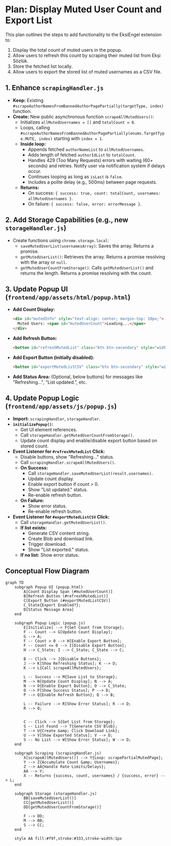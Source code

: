 # Plan: Display Muted User Count and Export List

This plan outlines the steps to add functionality to the EksiEngel extension to:
1. Display the total count of muted users in the popup.
2. Allow users to refresh this count by scraping their muted list from Ekşi Sözlük.
3. Store the fetched list locally.
4. Allow users to export the stored list of muted usernames as a CSV file.

## 1. Enhance `scrapingHandler.js`

*   **Keep:** Existing `#scrapeAuthorNamesFromBannedAuthorPagePartially(targetType, index)` function.
*   **Create:** New public asynchronous function `scrapeAllMutedUsers()`:
    *   Initializes `allMutedUsernames = []` and `totalCount = 0`.
    *   Loops, calling `#scrapeAuthorNamesFromBannedAuthorPagePartially(enums.TargetType.MUTE, index)` starting with `index = 1`.
    *   **Inside loop:**
        *   Appends fetched `authorNameList` to `allMutedUsernames`.
        *   Adds length of fetched `authorIdList` to `totalCount`.
        *   Handles 429 (Too Many Requests) errors with waiting (60+ seconds) and retries. Notify user via notification system if delays occur.
        *   Continues looping as long as `isLast` is `false`.
        *   Includes a polite delay (e.g., 500ms) between page requests.
    *   **Returns:**
        *   On success: `{ success: true, count: totalCount, usernames: allMutedUsernames }`.
        *   On failure: `{ success: false, error: errorMessage }`.

## 2. Add Storage Capabilities (e.g., new `storageHandler.js`)

*   Create functions using `chrome.storage.local`:
    *   `saveMutedUserList(usernamesArray)`: Saves the array. Returns a promise.
    *   `getMutedUserList()`: Retrieves the array. Returns a promise resolving with the array or `null`.
    *   `getMutedUserCountFromStorage()`: Calls `getMutedUserList()` and returns the length. Returns a promise resolving with the count.

## 3. Update Popup UI (`frontend/app/assets/html/popup.html`)

*   **Add Count Display:**
    ```html
    <div id="mutedInfo" style="text-align: center; margin-top: 10px;">
      Muted Users: <span id="mutedUserCount">Loading...</span>
    </div>
    ```
*   **Add Refresh Button:**
    ```html
    <button id="refreshMutedList" class="btn btn-secondary" style="width: 48%; float: left;">Refresh Muted List</button>
    ```
*   **Add Export Button (initially disabled):**
    ```html
    <button id="exportMutedListCSV" class="btn btn-secondary" style="width: 48%; float: right;" disabled>Export List (CSV)</button>
    ```
*   **Add Status Area:** (Optional, below buttons) for messages like "Refreshing...", "List updated.", etc.

## 4. Update Popup Logic (`frontend/app/assets/js/popup.js`)

*   **Import:** `scrapingHandler`, `storageHandler`.
*   **`initializePopup()`:**
    *   Get UI element references.
    *   Call `storageHandler.getMutedUserCountFromStorage()`.
    *   Update count display and enable/disable export button based on stored count.
*   **Event Listener for `#refreshMutedList` Click:**
    *   Disable buttons, show "Refreshing..." status.
    *   Call `scrapingHandler.scrapeAllMutedUsers()`.
    *   **On Success:**
        *   Call `storageHandler.saveMutedUserList(result.usernames)`.
        *   Update count display.
        *   Enable export button if count > 0.
        *   Show "List updated." status.
        *   Re-enable refresh button.
    *   **On Failure:**
        *   Show error status.
        *   Re-enable refresh button.
*   **Event Listener for `#exportMutedListCSV` Click:**
    *   Call `storageHandler.getMutedUserList()`.
    *   **If list exists:**
        *   Generate CSV content string.
        *   Create Blob and download link.
        *   Trigger download.
        *   Show "List exported." status.
    *   **If no list:** Show error status.

## Conceptual Flow Diagram

```mermaid
graph TD
    subgraph Popup UI (popup.html)
        A[Count Display Span (#mutedUserCount)]
        B[Refresh Button (#refreshMutedList)]
        C[Export Button (#exportMutedListCSV)]
        C_State{Export Enabled?};
        D[Status Message Area]
    end

    subgraph Popup Logic (popup.js)
        E[Initialize] --> F{Get Count from Storage};
        F -- Count --> G[Update Count Display];
        G --> A;
        F -- Count > 0 --> H[Enable Export Button];
        F -- Count <= 0 --> I[Disable Export Button];
        H --> C_State; I --> C_State; C_State --> C;

        B -- Click --> J{Disable Buttons};
        J --> K[Show Refreshing Status]; K --> D;
        K --> L{Call scrapeAllMutedUsers};

        L -- Success --> M{Save List to Storage};
        M --> N[Update Count Display]; N --> A;
        N --> O{Enable Export Button}; O --> C_State;
        O --> P[Show Success Status]; P --> D;
        P --> Q{Enable Refresh Button}; Q --> B;

        L -- Failure --> R[Show Error Status]; R --> D;
        R --> Q;


        C -- Click --> S{Get List from Storage};
        S -- List Found --> T{Generate CSV Blob};
        T --> U{Create &amp; Click Download Link};
        U --> V[Show Exported Status]; V --> D;
        S -- No List --> W[Show Error Status]; W --> D;
    end

    subgraph Scraping (scrapingHandler.js)
        X[scrapeAllMutedUsers()] --> Y{Loop: scrapePartialMutedPage};
        Y --> Z{Accumulate Count &amp; Usernames};
        Z --> AA{Handle Rate Limits/Delays};
        AA --> Y;
        X -- Returns {success, count, usernames} / {success, error} --> L;
    end

    subgraph Storage (storageHandler.js)
        BB[saveMutedUserList()]
        CC[getMutedUserList()]
        DD[getMutedUserCountFromStorage()]

        F --> DD;
        M --> BB;
        S --> CC;
    end

    style AA fill:#f9f,stroke:#333,stroke-width:1px